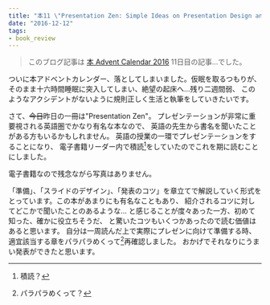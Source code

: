 ```yaml
---
title: "本11 \"Presentation Zen: Simple Ideas on Presentation Design and Delivery\""
date: "2016-12-12"
tags:
- book_review
---
```


> このブログ記事は
> [本 Advent Calendar 2016](http://www.adventar.org/calendars/1845)
> 11日目の記事…でした。

ついに本アドベントカレンダー、落としてしまいました。仮眠を取るつもりが、
そのまま十六時間睡眠に突入してしまい、絶望の起床へ…残り二週間弱、
このようなアクシデントがないように規則正しく生活と執筆をしていきたいです。

さて、~~今日~~昨日の一冊は"Presentation Zen"。
プレゼンテーションが非常に重要視される英語圏でかなり有名な本なので、
英語の先生から書名を聞いたことがある方もいるかもしれません。
英語の授業の一環でプレゼンテーションをすることになり、
電子書籍リーダー内で積読[^1]をしていたのでこれを期に読むことにしました。

電子書籍なので残念ながら写真はありません。

「準備」、「スライドのデザイン」、「発表のコツ」を章立てで解説していく形式を
とっています。この本があまりにも有名なこともあり、
紹介されるコツに対してどこかで聞いたことのあるような…
と感じることが度々あった一方、初めて知った、確かに役立ちそうだ、
と驚いたコツもいくつかあったので読む価値はあると思います。
自分は一周読んだ上で実際にプレゼンに向けて準備する時、
適宜該当する章をパラパラめくって[^2]再確認しました。
おかげでそれなりにうまい発表ができたと思います。

[^1]: 積読？
[^2]: パラパラめくって？

